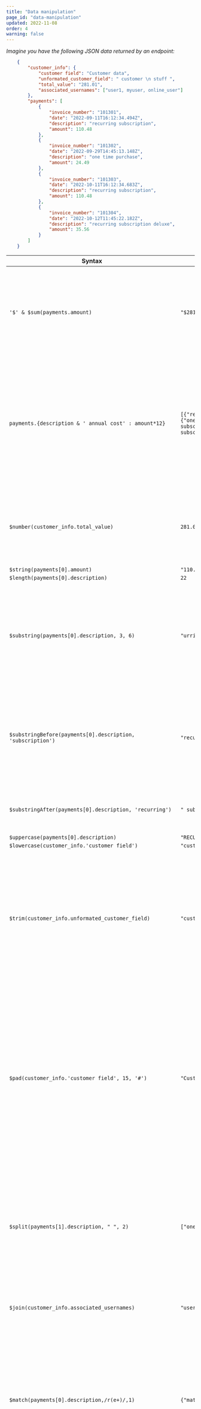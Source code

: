 ```yaml
---
title: "Data manipulation"
page_id: "data-manipulation"
updated: 2022-11-08
order: 4
warning: false
---
```


*Imagine you have the following JSON data returned by an endpoint:*

``` json 
    {
        "customer_info": {
            "customer field": "Customer data",
            "unformated_customer_field": " customer \n stuff ",
            "total_value": "281.01",
            "associated_usernames": ["user1, myuser, online_user"]
        },
        "payments": [
            {
                "invoice_number": "101301",
                "date": "2022-09-11T16:12:34.494Z",
                "description": "recurring subscription",
                "amount": 110.48
            },
            {
                "invoice_number": "101302",
                "date": "2022-09-29T14:45:13.148Z",
                "description": "one time purchase",
                "amount": 24.49
            },
            {
                "invoice_number": "101303",
                "date": "2022-10-11T16:12:34.683Z",
                "description": "recurring subscription",
                "amount": 110.48
            },
            {
                "invoice_number": "101304",
                "date": "2022-10-12T11:45:22.182Z",
                "description": "recurring subscription deluxe",
                "amount": 35.56
            }
        ]
    }
```

| Syntax  | Result | Notes |
| ------------- | ------------- | ------------- |
| `'$' & $sum(payments.amount)` | `"$281.01"` | *First, use the `$sum` function to add the amount values, and then add the character literal `$` to the front with the `&` operator to write it as a dollar sign* |
| `payments.{description & ' annual cost' : amount*12}` | `[{"recurring subscription annual cost": 1325.76},{"one time purchase annual cost": 293.88},{"recurring subscription annual cost": 1325.76},{"recurring subscription deluxe annual cost": 426.72}]` | *You can multiply the amounts and use the custom structure found in returning-structured-results to generate the total annual costs and append the annual cost to the description* |
| `$number(customer_info.total_value)` | `281.01` | *You can use the `$number` operator to cast the string to a number that you can then use a mathematical expressions* | 
| `$string(payments[0].amount)` | `"110.48"` | |
| `$length(payments[0].description)` | `22` | |
| `$substring(payments[0].description, 3, 6)` | `"urring"` | *The first number is optional and specifies the offset, the second is the number of characters you are selecting, negative numbers can also be used for the offest* |
| `$substringBefore(payments[0].description, 'subscription')` | `"recurring "` | *Returns the substring before the specified occurance of `subscription` . If `subscription` was not found it would return the whole string* |
| `$substringAfter(payments[0].description, 'recurring')` | `" subscription"` | *Same as above but returns the string after the occurance* |
| `$uppercase(payments[0].description)` | `"RECURRING SUBSCRIPTION"` | | 
| `$lowercase(customer_info.'customer field')` | `"customer data"` | 
| `$trim(customer_info.unformated_customer_field)` | `"customer stuff"` | *Removes excess leading and trailing spaces, converts newline, carriage return, line feeds, and tabs into a single space character, and reduces consecutive spaces into a single space cahracter* |
| `$pad(customer_info.'customer field', 15, '#')` | `"Customer data##"` | *If the second parameter is a positive number it pads the string with the third parameter, if the second parameter is negative it pads the front of the string with the character(s) optionally specified (third parameter character(s) will default to space if left blank)* | 
| `$split(payments[1].description, " ", 2)` | `["one","time"]` | *Returns the string split on the seporater specified in the second parameter and optionally limited by the third parameter. A regex can also be used instead of a string* | 
| `$join(customer_info.associated_usernames)` | `"user1, myuser, online_user"` | *Joins an array of strings together into a single string* |
| `$match(payments[0].description,/r(e+)/,1)` | `{"match": "re","index": 0,"groups": ["e"]}` | *`match` returns the string found, `index` it's position and `groups` and array of captured groups (what's inside the paratheses). The final parameter is the limit, in this case limiting it to just one match* |
| `$replace(payments[0].description,"recurring", "renewing", 1)` | `"renewing subscription"` | *Replaces the instances of `recurring` in the first parameter string and replaces it with renewing and limited to the first instance found (optionally specified with the `1`). Using a regex instead of `renewing` is also supported* |
| `payments.description.$replace("recurring", "renewing")` | `["renewing subscription","one time purchase","renewing subscription","renewing subscription deluxe"]` | *`$replace()` can also be used like this to change multiple string values in an array* | 
| `$eval('$string(2)')` | "2" | *Evaluates the expression passed in using JSON and/or FQL syntax* | 
| `$base64encode('some data here')` | `"c29tZSBkYXRhIGhlcmU="` |  |
| `$base64decode("c29tZSBkYXRhIGhlcmU=")` | `"some data here"` |  |
| `$encodeUrlComponent("?city=melbourne")` | `"%3Fcity%3Dmelbourne"` | *Encodes a component such as a query parameter*  |
| `$encodeUrl('https://faketranslatewebsite.com/?phrase=こんにちは')` | `"https://faketranslatewebsite.com/?phrase=%E3%81%93%E3%82%93%E3%81%AB%E3%81%A1%E3%81%AF"` | *Encodes an entire url* | 
| `$decodeUrlComponent("%3Fcity%3Dmelbourne")` | `"?city=melbourne"` |  |
| `$decodeUrl("https://faketranslatewebsite.com/?phrase=%E3%81%93%E3%82%93%E3%81%AB%E3%81%A1%E3%81%AF")` | `"https://faketranslatewebsite.com/?phrase=こんにちは"` |  |






## Time and Date parsing


| Syntax  | Result | Notes |
| ------------- | ------------- | ------------- |
| `$now()` | `"2022-11-04T22:36:57.094Z"` | *Will return the ISO 8601 result for the current time* |
| `$millis()` | `1667601477254` | *Same as the above but time since the Unix epoch* | 
| `$toMillis('10/12/2018 11:39 PM', '[M]/[D]/[Y] [h]:[m] [P]')` | `1539387540000` | *Converts the specified date format into milliseconds since Unix epoch* |
| `$fromMillis(1539387540000, '[Y]-[M]-[D] [H]:[m]:[s] [z]')` | `"2018-10-12 23:39:00 GMT+00:00"` | *Converts the milliseconds since the Unix epoch into the specified date format* |



### Time and Date formatting


| Character  | Meaning |
| ------------- | ------------- |
| Y	| year |
| M	| month as a numerical value |
| D	| day in month |
| d	| day in year |
| F	| day of week |
| W	| week in year |
| w	| week in month	|
| H	| hour (24 hours) |
| h	| hour (12 hours) |
| P	| am/pm marker |
| m	| minute |
| s	| second |
| f	| fractional seconds |
| Z	| timezone |
| z	| timezone but modified where to include a prefix as a time offset using GMT |
| C	| calendar: the name or abbreviation of a calendar name |
| E	| era: the name of a baseline for the numbering of years, for example the reign of a monarch |


